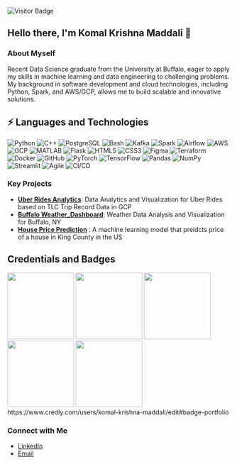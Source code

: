 ![Visitor Badge](https://visitor-badge.laobi.icu/badge?page_id=MK9ei82.KomalKrishnaM)
## Hello there, I'm Komal Krishna Maddali 👋

### About Myself
Recent Data Science graduate from the University at Buffalo, eager to apply my skills in machine learning and data engineering to challenging problems.  My background in software development and cloud technologies, including Python, Spark, and AWS/GCP, allows me to build scalable and innovative solutions.

## ⚡ Languages and Technologies
![Python](https://img.shields.io/badge/Python-3776AB?logo=python&logoColor=white)
![C++](https://img.shields.io/badge/C%2B%2B-00599C?logo=c%2B%2B&logoColor=white)
![PostgreSQL](https://img.shields.io/badge/PostgreSQL-336791?logo=postgresql&logoColor=white)
![Bash](https://img.shields.io/badge/Bash-4EAA25?logo=gnu-bash&logoColor=white)
![Kafka](https://img.shields.io/badge/Apache_Kafka-000?logo=apache-kafka&logoColor=white)
![Spark](https://img.shields.io/badge/Apache_Spark-E35A2F?logo=apache-spark&logoColor=white)
![Airflow](https://img.shields.io/badge/Apache_Airflow-122A4A?logo=apache-airflow&logoColor=white)
![AWS](https://img.shields.io/badge/Amazon_AWS-232F3E?logo=amazon-aws&logoColor=white)
![GCP](https://img.shields.io/badge/Google_Cloud-4285F4?logo=google-cloud&logoColor=white)
![MATLAB](https://img.shields.io/badge/MATLAB-0076A8?logo=matlab&logoColor=white)
![Flask](https://img.shields.io/badge/Flask-000000?logo=flask&logoColor=white)
![HTML5](https://img.shields.io/badge/HTML5-E34F26?logo=html5&logoColor=white)
![CSS3](https://img.shields.io/badge/CSS3-1572B6?logo=css3&logoColor=white)
![Figma](https://img.shields.io/badge/Figma-F24E1E?logo=figma&logoColor=white)
![Terraform](https://img.shields.io/badge/Terraform-623CE4?logo=terraform&logoColor=white)
![Docker](https://img.shields.io/badge/Docker-2496ED?logo=docker&logoColor=white)
![GitHub](https://img.shields.io/badge/GitHub-181717?logo=github&logoColor=white)
![PyTorch](https://img.shields.io/badge/PyTorch-%23EE4C2C.svg?logo=PyTorch&logoColor=white)
![TensorFlow](https://img.shields.io/badge/TensorFlow-%23FF6F00.svg?logo=TensorFlow&logoColor=white)
![Pandas](https://img.shields.io/badge/pandas-%23150458.svg?logo=pandas&logoColor=white)
![NumPy](https://img.shields.io/badge/numpy-%23013243.svg?logo=numpy&logoColor=white)
![Streamlit](https://img.shields.io/badge/Streamlit-FF4B4B?logo=streamlit&logoColor=white)
![Agile](https://img.shields.io/badge/Agile-79A53C?style=flat&logo=agile&logoColor=white)
![CI/CD](https://img.shields.io/badge/CI%2FCD-007ACC?style=flat&logo=github-actions&logoColor=white)

### Key Projects
- **[Uber Rides Analytics](https://github.com/MK9ei82/Uber-Rides-Analytics)**: Data Analytics and Visualization for Uber Rides based on TLC Trip Record Data in GCP
- **[Buffalo Weather_Dashboard](https://github.com/MK9ei82/OpenWeather_Dashboard)**: Weather Data Analysis and Visualization for Buffalo, NY
- **[House Price Prediction](https://github.com/MK9ei82/portfolio/tree/Real_estate_price_prediction)** : A machine learning model that preidcts price of a house in King County in the US

## Credentials and Badges
<p>
  <img width="150" src="https://github.com/MK9ei82/MK9ei82/blob/main/build-and-deploy-machine-learning-solutions-on-vert.png" />
  <img width="150" src="https://github.com/MK9ei82/MK9ei82/blob/main/build-custom-processors-with-document-ai-skill-badg.png" />
  <img width="150" src="https://github.com/MK9ei82/MK9ei82/blob/main/derive-insights-from-bigquery-data-skill-badge.png" />
  <img width="150" src="https://github.com/MK9ei82/MK9ei82/blob/main/develop-genai-apps-with-gemini-and-streamlit-skill-.png" />
  <img width="150" src="https://github.com/MK9ei82/MK9ei82/blob/main/prepare-data-for-ml-apis-on-google-cloud-skill-badg.png" />
 https://www.credly.com/users/komal-krishna-maddali/edit#badge-portfolio
</p>



### Connect with Me
- [LinkedIn](https://www.linkedin.com/in/komalkrishnamaddali982/)
- [Email](mailto:komalkri@buffalo.edu)
